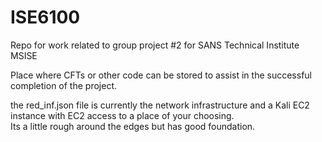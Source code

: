 # ISE6100
Repo for work related to group project #2 for SANS Technical Institute MSISE

Place where CFTs or other code can be stored to assist in the successful completion of the project.

the red_inf.json file is currently the network infrastructure and a Kali EC2 instance with EC2 access to a place of your choosing.  
Its a little rough around the edges but has good foundation.  

